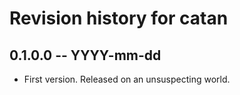 # Revision history for catan

## 0.1.0.0 -- YYYY-mm-dd

* First version. Released on an unsuspecting world.
